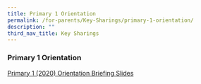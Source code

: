 ```yaml
---
title: Primary 1 Orientation
permalink: /for-parents/Key-Sharings/primary-1-orientation/
description: ""
third_nav_title: Key Sharings
---
```

### Primary 1 Orientation

[Primary 1 (2020) Orientation Briefing Slides](https://go.gov.sg/p1orientationslides2020)